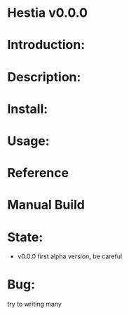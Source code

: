 Hestia v0.0.0
=============
Introduction:
=============

Description:
============

Install:
========

Usage:
======

Reference
=========

Manual Build
============

State:
======
* v0.0.0 first alpha version, be careful

Bug:
====
try to writing many


